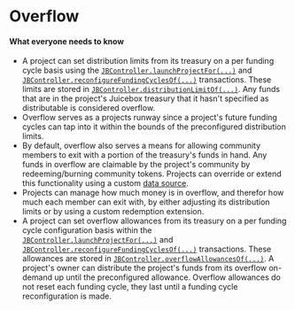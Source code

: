 # Overflow

#### What everyone needs to know

* A project can set distribution limits from its treasury on a per funding cycle basis using the [`JBController.launchProjectFor(...)`](/protocol/api/contracts/or-controllers/jbcontroller/write/launchprojectfor.md) and [`JBController.reconfigureFundingCyclesOf(...)`](/protocol/api/contracts/or-controllers/jbcontroller/write/reconfigurefundingcyclesof.md) transactions. These limits are stored in [`JBController.distributionLimitOf(...)`](/protocol/api/contracts/or-controllers/jbcontroller/read/distributionlimitof.md). Any funds that are in the project's Juicebox treasury that it hasn't specified as distributable is considered overflow.
* Overflow serves as a projects runway since a project's future funding cycles can tap into it within the bounds of the preconfigured distribution limits.
* By default, overflow also serves a means for allowing community members to exit with a portion of the treasury's funds in hand. Any funds in overflow are claimable by the project's community by redeeming/burning community tokens. Projects can override or extend this functionality using a custom [data source](data-source.md).
* Projects can manage how much money is in overflow, and therefor how much each member can exit with, by either adjusting its distribution limits or by using a custom redemption extension.
* A project can set overflow allowances from its treasury on a per funding cycle configuration basis within the [`JBController.launchProjectFor(...)`](/protocol/api/contracts/or-controllers/jbcontroller/write/launchprojectfor.md) and [`JBController.reconfigureFundingCyclesOf(...)`](/protocol/api/contracts/or-controllers/jbcontroller/write/reconfigurefundingcyclesof.md) transactions. These allowances are stored in [`JBController.overflowAllowancesOf(...)`](/protocol/api/contracts/or-controllers/jbcontroller/read/overflowallowanceof.md). A project's owner can distribute the project's funds from its overflow on-demand up until the preconfigured allowance. Overflow allowances do not reset each funding cycle, they last until a funding cycle reconfiguration is made.

